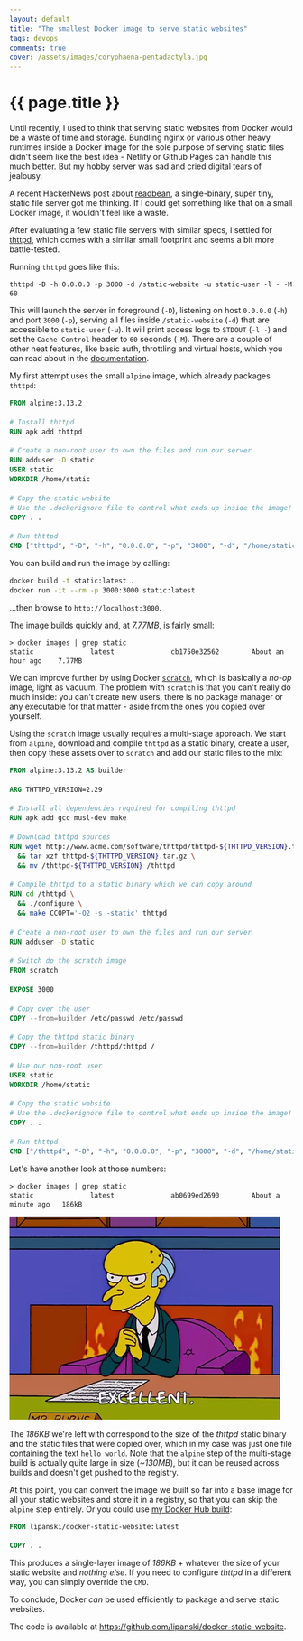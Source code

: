 ```yaml
---
layout: default
title: "The smallest Docker image to serve static websites"
tags: devops
comments: true
cover: /assets/images/coryphaena-pentadactyla.jpg
---
```


# {{ page.title }}

Until recently, I used to think that serving static websites from Docker would be a waste of time and storage. Bundling nginx or various other heavy runtimes inside a Docker image for the sole purpose of serving static files didn't seem like the best idea - Netlify or Github Pages can handle this much better. But my hobby server was sad and cried digital tears of jealousy.

A recent HackerNews post about [readbean](https://justine.lol/redbean/index.html), a single-binary, super tiny, static file server got me thinking. If I could get something like that on a small Docker image, it wouldn't feel like a waste.

After evaluating a few static file servers with similar specs, I settled for [thttpd](https://www.acme.com/software/thttpd/), which comes with a similar small footprint and seems a bit more battle-tested.

Running `thttpd` goes like this:

```
thttpd -D -h 0.0.0.0 -p 3000 -d /static-website -u static-user -l - -M 60
```

This will launch the server in foreground (`-D`), listening on host `0.0.0.0` (`-h`) and port `3000` (`-p`), serving all files inside `/static-website` (`-d`) that are accessible to `static-user` (`-u`). It will print access logs to `STDOUT` (`-l -`) and set the `Cache-Control` header to `60` seconds (`-M`). There are a couple of other neat features, like basic auth, throttling and virtual hosts, which you can read about in the [documentation](https://linux.die.net/man/8/thttpd).

My first attempt uses the small `alpine` image, which already packages `thttpd`:

```dockerfile
FROM alpine:3.13.2

# Install thttpd
RUN apk add thttpd

# Create a non-root user to own the files and run our server
RUN adduser -D static
USER static
WORKDIR /home/static

# Copy the static website
# Use the .dockerignore file to control what ends up inside the image!
COPY . .

# Run thttpd
CMD ["thttpd", "-D", "-h", "0.0.0.0", "-p", "3000", "-d", "/home/static", "-u", "static", "-l", "-", "-M", "60"]
```

You can build and run the image by calling:

```sh
docker build -t static:latest .
docker run -it --rm -p 3000:3000 static:latest
```

...then browse to `http://localhost:3000`.

The image builds quickly and, at *7.77MB*, is fairly small:

```
> docker images | grep static
static              latest              cb1750e32562        About an hour ago    7.77MB
```

We can improve further by using Docker [`scratch`](https://hub.docker.com/_/scratch), which is basically a *no-op* image, light as vacuum. The problem with `scratch` is that you can't really do much inside: you can't create new users, there is no package manager or any executable for that matter - aside from the ones you copied over yourself.

Using the `scratch` image usually requires a multi-stage approach. We start from `alpine`, download and compile `thttpd` as a static binary, create a user, then copy these assets over to `scratch` and add our static files to the mix:

```dockerfile
FROM alpine:3.13.2 AS builder

ARG THTTPD_VERSION=2.29

# Install all dependencies required for compiling thttpd
RUN apk add gcc musl-dev make

# Download thttpd sources
RUN wget http://www.acme.com/software/thttpd/thttpd-${THTTPD_VERSION}.tar.gz \
  && tar xzf thttpd-${THTTPD_VERSION}.tar.gz \
  && mv /thttpd-${THTTPD_VERSION} /thttpd

# Compile thttpd to a static binary which we can copy around
RUN cd /thttpd \
  && ./configure \
  && make CCOPT='-O2 -s -static' thttpd

# Create a non-root user to own the files and run our server
RUN adduser -D static

# Switch do the scratch image
FROM scratch

EXPOSE 3000

# Copy over the user
COPY --from=builder /etc/passwd /etc/passwd

# Copy the thttpd static binary
COPY --from=builder /thttpd/thttpd /

# Use our non-root user
USER static
WORKDIR /home/static

# Copy the static website
# Use the .dockerignore file to control what ends up inside the image!
COPY . .

# Run thttpd
CMD ["/thttpd", "-D", "-h", "0.0.0.0", "-p", "3000", "-d", "/home/static", "-u", "static", "-l", "-", "-M", "60"]
```

Let's have another look at those numbers:

```
> docker images | grep static
static              latest              ab0699ed2690        About a minute ago   186kB
```

![Excellent](/assets/images/excellent.png)

The *186KB* we're left with correspond to the size of the *thttpd* static binary and the static files that were copied over, which in my case was just one file containing the text `hello world`. Note that the `alpine` step of the multi-stage build is actually quite large in size (*~130MB*), but it can be reused across builds and doesn't get pushed to the registry.

At this point, you can convert the image we built so far into a base image for all your static websites and store it in a registry, so that you can skip the `alpine` step entirely. Or you could use [my Docker Hub build](https://hub.docker.com/r/lipanski/docker-static-website):

```dockerfile
FROM lipanski/docker-static-website:latest

COPY . .
```

This produces a single-layer image of *186KB* + whatever the size of your static website and *nothing else*. If you need to configure *thttpd* in a different way, you can simply override the `CMD`.

To conclude, Docker *can* be used efficiently to package and serve static websites.

The code is available at <https://github.com/lipanski/docker-static-website>.
